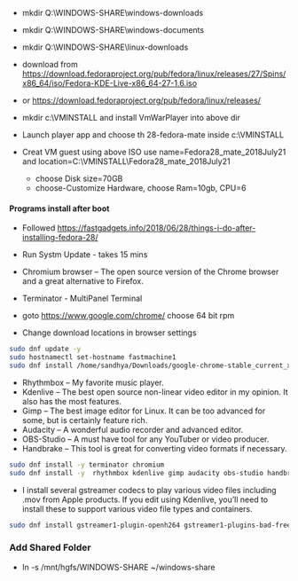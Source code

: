* mkdir Q:\WINDOWS-SHARE\windows-downloads
* mkdir Q:\WINDOWS-SHARE\windows-documents
* mkdir Q:\WINDOWS-SHARE\linux-downloads

* download from https://download.fedoraproject.org/pub/fedora/linux/releases/27/Spins/x86_64/iso/Fedora-KDE-Live-x86_64-27-1.6.iso
* or https://download.fedoraproject.org/pub/fedora/linux/releases/
* mkdir c:\VMINSTALL and install VmWarPlayer into above dir
* Launch player app and choose th 28-fedora-mate inside c:\VMINSTALL
* Creat VM guest using above ISO use name=Fedora28_mate_2018July21 and  location=C:\VMINSTALL\Fedora28_mate_2018July21 
  * choose Disk size=70GB
  * choose-Customize Hardware, choose Ram=10gb, CPU=6
  
#### Programs install after boot
* Followed https://fastgadgets.info/2018/06/28/things-i-do-after-installing-fedora-28/
* Run Systm Update - takes 15 mins
* Chromium browser – The open source version of the Chrome browser and a great alternative to Firefox.
* Terminator - MultiPanel Terminal
* goto https://www.google.com/chrome/ choose 64 bit rpm

* Change download locations in browser settings

```bash
sudo dnf update -y
sudo hostnamectl set-hostname fastmachine1
sudo dnf install /home/sandhya/Downloads/google-chrome-stable_current_x86_64.rpm
```

* Rhythmbox – My favorite music player.
* Kdenlive – The best open source non-linear video editor in my opinion. It also has the most features.
* Gimp – The best image editor for Linux. It can be too advanced for some, but is certainly feature rich.
* Audacity – A wonderful audio recorder and advanced editor.
* OBS-Studio – A must have tool for any YouTuber or video producer.
* Handbrake – This tool is great for converting video formats if necessary.
```bash
sudo dnf install -y terminator chromium
sudo dnf install -y  rhythmbox kdenlive gimp audacity obs-studio handbrake
```

* I install several gstreamer codecs to play various video files including .mov from Apple products.  If you edit using Kdenlive, you’ll need to install these to support various video file types and containers.

```bash
sudo dnf install gstreamer1-plugin-openh264 gstreamer1-plugins-bad-free gstreamer1-plugins-bad-freeworld gstreamer1-plugins-bad-nonfree gstreamer1-plugins-base gstreamer1-plugins-good gstreamer1-plugins-good-gtk gstreamer1-plugins-ugly gstreamer1-plugins-ugly-free
```

### Add Shared Folder
* ln -s /mnt/hgfs/WINDOWS-SHARE ~/windows-share
